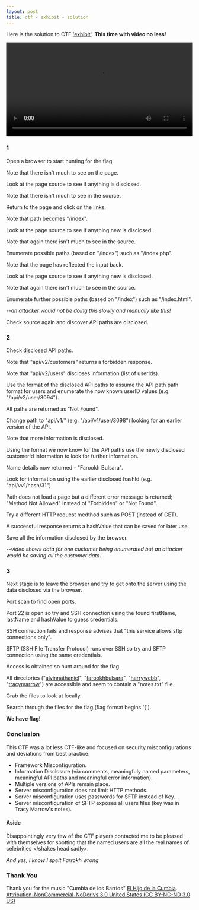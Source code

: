 ```yaml
---
layout: post
title: ctf - exhibit - solution
---
```

Here is the solution to CTF ['exhibit'](https://hiyaleejohnson.github.io/ctf3).  **This time with video no less!**

<video controls="" width="100%">
  <source  src="https://raw.githubusercontent.com/hiyaleejohnson/hiyaleejohnson.github.io/master/videos/CTF_Exhibit_Solution.mp4" type="video/mp4">
</video>

### 1
Open a browser to start hunting for the flag.  

Note that there isn't much to see on the page.  

Look at the page source to see if anything is disclosed.  

Note that there isn't much to see in the source.  

Return to the page and click on the links.  

Note that path becomes "/index".  

Look at the page source to see if anything new is disclosed.  

Note that again there isn't much to see in the source.  

Enumerate possible paths (based on "/index") such as "/index.php".  

Note that the page has reflected the input back.  

Look at the page source to see if anything new is disclosed.  

Note that again there isn't much to see in the source.  

Enumerate further possible paths (based on "/index") such as "/index.html".  

--*an attacker would not be doing this slowly and manually like this!*   

Check source again and discover API paths are disclosed.  

### 2  
Check disclosed API paths.  

Note that "api/v2/customers" returns a forbidden response.  

Note that "api/v2/users" discloses information (list of userIds).  

Use the format of the disclosed API paths to assume the API path path format for users and enumerate the now known userID values (e.g. "/api/v2/user/3094").  

All paths are returned as "Not Found".  

Change path to "api/v1/<userId>" (e.g. "/api/v1/user/3098") looking for an earlier version of the API.   

Note that more information is disclosed.    

Using the format we now know for the API paths use the newly disclosed customerId information to look for further information.  

Name details now returned - "Farookh Bulsara".  

Look for information using the earlier disclosed hashId (e.g. "api/vv1/hash/31").  

Path does not load a page but a different error message is returned; "Method Not Allowed" instead of "Forbidden" or "Not Found".  

Try a different HTTP request medthod such as POST (instead of GET).  

A successful response returns a hashValue that can be saved for later use.  

Save all the information disclosed by the browser.  

--*video shows data for one customer being enumerated but an attacker would be saving all the customer data.*  

### 3  
Next stage is to leave the browser and try to get onto the server using the data disclosed via the browser.  

Port scan to find open ports.  

Port 22 is open so try and SSH connection using the found firstName, lastName and hashValue to guess credentials.  

SSH connection fails and response advises that "this service allows sftp connections only".  

SFTP (SSH File Transfer Protocol) runs over SSH so try and SFTP connection using the same credentials.  

Access is obtained so hunt around for the flag.  

All directories ("[alvinnathaniel](https://en.wikipedia.org/wiki/Xzibit)", "[farookhbulsara](https://en.wikipedia.org/wiki/Freddie_Mercury)", "[harrywebb](https://en.wikipedia.org/wiki/Cliff_Richard)", "[tracymarrow](https://en.wikipedia.org/wiki/Ice-T)") are accessible and seem to contain a "notes.txt" file.  

Grab the files to look at locally.  

Search through the files for the flag (flag format begins '{').  

**We have flag!**  

### Conclusion  
This CTF was a lot less CTF-like and focused on security misconfigurations and deviations from best practice:
* Framework Misconfiguration.
* Information Disclosure (via comments, meaningfuly named parameters, meaningful API paths and meaningful error information).
* Multiple versions of APIs remain place.
* Server misconfiguration does not limit HTTP methods.
* Server misconfiguration uses passwords for SFTP instead of Key.
* Server misconfiguration of SFTP exposes all users files (key was in Tracy Marrow's notes).


#### Aside
Disappointingly very few of the CTF players contacted me to be pleased with themselves for spotting that the named users are all the real names of celebrities </shakes head sadly>.  

*And yes, I know I spelt Farrokh wrong*
 
### Thank You
Thank you for the music "Cumbia de los Barrios" [El Hijo de la Cumbia](https://freemusicarchive.org/music/El_Hijo_de_la_Cumbia/Freestyle_de_Ritmos/6_Cumbia_De_Los_Barrios).  
[Attribution-NonCommercial-NoDerivs 3.0 United States (CC BY-NC-ND 3.0 US)](https://creativecommons.org/licenses/by-nc-nd/3.0/us/)
 
